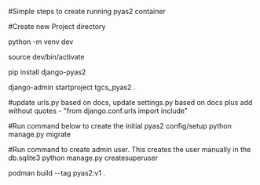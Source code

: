 #Simple steps to create running pyas2 container

#Create new Project directory

python -m venv dev

source dev/bin/activate

pip install django-pyas2

django-admin startproject tgcs_pyas2 .

#update urls.py based on docs, update settings.py based on docs plus add without quotes - "from django.conf.urls import include"

#Run command below to create the initial pyas2 config/setup
python manage.py migrate

#Run command to create admin user. This creates the user manually in the db.sqlite3
python manage.py createsuperuser

podman build --tag pyas2:v1 .

